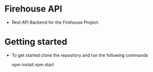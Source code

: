 # Firehouse API
- Rest API Backend for the Firehouse Project.

# Getting started
- To get started clone the repository and run the following commands

    npm install
    npm start